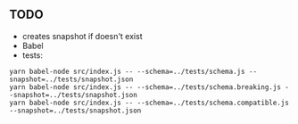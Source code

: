 ## TODO

- creates snapshot if doesn't exist
- Babel
- tests:

```
yarn babel-node src/index.js -- --schema=../tests/schema.js --snapshot=../tests/snapshot.json
yarn babel-node src/index.js -- --schema=../tests/schema.breaking.js --snapshot=../tests/snapshot.json
yarn babel-node src/index.js -- --schema=../tests/schema.compatible.js --snapshot=../tests/snapshot.json
```
